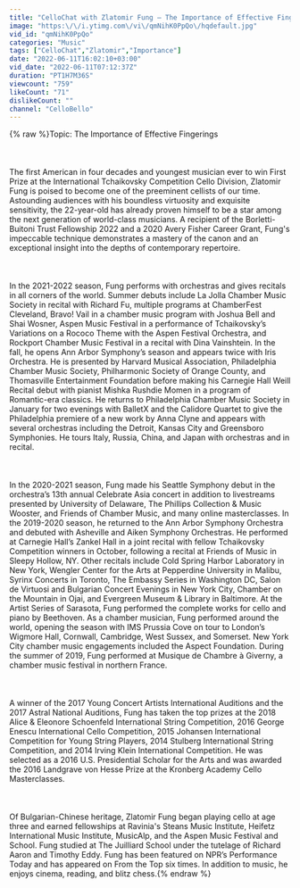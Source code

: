 ```yaml
---
title: "CelloChat with Zlatomir Fung — The Importance of Effective Fingerings"
image: "https:\/\/i.ytimg.com\/vi\/qmNihK0PpQo\/hqdefault.jpg"
vid_id: "qmNihK0PpQo"
categories: "Music"
tags: ["CelloChat","Zlatomir","Importance"]
date: "2022-06-11T16:02:10+03:00"
vid_date: "2022-06-11T07:12:37Z"
duration: "PT1H7M36S"
viewcount: "759"
likeCount: "71"
dislikeCount: ""
channel: "CelloBello"
---
```

{% raw %}Topic: The Importance of Effective Fingerings<br /><br /><br /><br />The first American in four decades and youngest musician ever to win First Prize at the International Tchaikovsky Competition Cello Division, Zlatomir Fung is poised to become one of the preeminent cellists of our time. Astounding audiences with his boundless virtuosity and exquisite sensitivity, the 22-year-old has already proven himself to be a star among the next generation of world-class musicians. A recipient of the Borletti-Buitoni Trust Fellowship 2022 and a 2020 Avery Fisher Career Grant, Fung's impeccable technique demonstrates a mastery of the canon and an exceptional insight into the depths of contemporary repertoire.<br /><br /><br /><br />In the 2021-2022 season, Fung performs with orchestras and gives recitals in all corners of the world. Summer debuts include La Jolla Chamber Music Society in recital with Richard Fu, multiple programs at ChamberFest Cleveland, Bravo! Vail in a chamber music program with Joshua Bell and Shai Wosner, Aspen Music Festival in a performance of Tchaikovsky’s Variations on a Rococo Theme with the Aspen Festival Orchestra, and Rockport Chamber Music Festival in a recital with Dina Vainshtein. In the fall, he opens Ann Arbor Symphony’s season and appears twice with Iris Orchestra. He is presented by Harvard Musical Association, Philadelphia Chamber Music Society, Philharmonic Society of Orange County, and Thomasville Entertainment Foundation before making his Carnegie Hall Weill Recital debut with pianist Mishka Rushdie Momen in a program of Romantic-era classics. He returns to Philadelphia Chamber Music Society in January for two evenings with BalletX and the Calidore Quartet to give the Philadelphia premiere of a new work by Anna Clyne and appears with several orchestras including the Detroit, Kansas City and Greensboro Symphonies. He tours Italy, Russia, China, and Japan with orchestras and in recital.<br /><br /><br /><br />In the 2020-2021 season, Fung made his Seattle Symphony debut in the orchestra’s 13th annual Celebrate Asia concert in addition to livestreams presented by University of Delaware, The Phillips Collection &amp; Music Wooster, and Friends of Chamber Music, and many online masterclasses. In the 2019-2020 season, he returned to the Ann Arbor Symphony Orchestra and debuted with Asheville and Aiken Symphony Orchestras. He performed at Carnegie Hall’s Zankel Hall in a joint recital with fellow Tchaikovsky Competition winners in October, following a recital at Friends of Music in Sleepy Hollow, NY. Other recitals include Cold Spring Harbor Laboratory in New York, Wengler Center for the Arts at Pepperdine University in Malibu, Syrinx Concerts in Toronto, The Embassy Series in Washington DC, Salon de Virtuosi and Bulgarian Concert Evenings in New York City, Chamber on the Mountain in Ojai, and Evergreen Museum &amp; Library in Baltimore. At the Artist Series of Sarasota, Fung performed the complete works for cello and piano by Beethoven. As a chamber musician, Fung performed around the world, opening the season with IMS Prussia Cove on tour to London’s Wigmore Hall, Cornwall, Cambridge, West Sussex, and Somerset. New York City chamber music engagements included the Aspect Foundation. During the summer of 2019, Fung performed at Musique de Chambre à Giverny, a chamber music festival in northern France. <br /><br /><br /><br />A winner of the 2017 Young Concert Artists International Auditions and the 2017 Astral National Auditions, Fung has taken the top prizes at the 2018 Alice &amp; Eleonore Schoenfeld International String Competition, 2016 George Enescu International Cello Competition, 2015 Johansen International Competition for Young String Players, 2014 Stulberg International String Competition, and 2014 Irving Klein International Competition. He was selected as a 2016 U.S. Presidential Scholar for the Arts and was awarded the 2016 Landgrave von Hesse Prize at the Kronberg Academy Cello Masterclasses. <br /><br /><br /><br />Of Bulgarian-Chinese heritage, Zlatomir Fung began playing cello at age three and earned fellowships at Ravinia's Steans Music Institute, Heifetz International Music Institute, MusicAlp, and the Aspen Music Festival and School. Fung studied at The Juilliard School under the tutelage of Richard Aaron and Timothy Eddy. Fung has been featured on NPR’s Performance Today and has appeared on From the Top six times. In addition to music, he enjoys cinema, reading, and blitz chess.{% endraw %}
